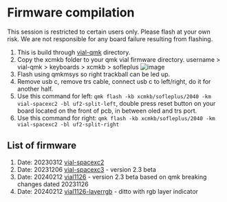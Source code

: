 # Firmware compilation
This session is restricted to certain users only. Please flash at your own risk. We are not responsible for any board failure resulting from flashing.

1. This is build through [vial-qmk](https://github.com/vial-kb/vial-qmk) directory.
2. Copy the xcmkb folder to your qmk vial firmware directory. username > vial-qmk > keyboards > xcmkb > sofleplus
![image](https://github.com/superxc3/xcmkb/assets/79617315/de9f75e6-e151-44d9-8f7b-9c5918e74441)
3. Flash using qmkmsys so right trackball can be led up.
4. Remove usb c, remove trs cable, connect usb c to left/right, do it for another half.
5. Use this command for left: ```qmk flash -kb xcmkb/sofleplus/2040 -km vial-spacexc2 -bl uf2-split-left```, double press reset button on your board located on the front of pcb, in between oled and trs port.
6. Use this command for right: ```qmk flash -kb xcmkb/sofleplus/2040 -km vial-spacexc2 -bl uf2-split-right```


## List of firmware
1. Date: 20230312 [vial-spacexc2](https://drive.google.com/file/d/14DlU5cgb2wjtidxAvTpWAv2AsGakaz7k/view?usp=drive_link)
2. Date: 20231206 [vial-spacexc3](https://drive.google.com/drive/folders/1DOA64Zla0MBqCCvLTLZuoOxeCWMx5dRG?usp=drive_link) - version 2.3 beta
3. Date: 20240212 [vial1126](https://drive.google.com/drive/folders/1xhfKKumdlSbV8uYdywnQ8x6JVvHreqRR?usp=drive_link) - version 2.3 beta based on qmk breaking changes dated 20231126
4. Date: 20240212 [vial1126-layerrgb](https://drive.google.com/drive/folders/15NTvrT47wlDG4qN28S21KQkfzXVC3uqu?usp=drive_link) - ditto with rgb layer indicator
